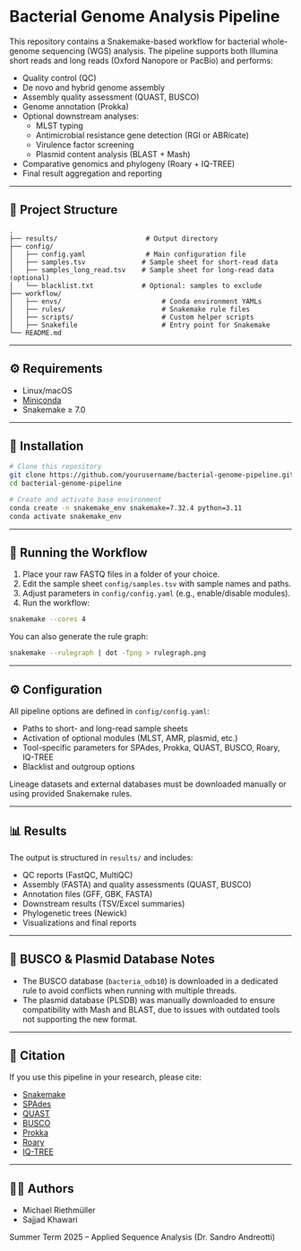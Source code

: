 # Bacterial Genome Analysis Pipeline

This repository contains a Snakemake-based workflow for bacterial whole-genome sequencing (WGS) analysis. The pipeline supports both Illumina short reads and long reads (Oxford Nanopore or PacBio) and performs:

- Quality control (QC)
- De novo and hybrid genome assembly
- Assembly quality assessment (QUAST, BUSCO)
- Genome annotation (Prokka)
- Optional downstream analyses:
  - MLST typing
  - Antimicrobial resistance gene detection (RGI or ABRicate)
  - Virulence factor screening
  - Plasmid content analysis (BLAST + Mash)
- Comparative genomics and phylogeny (Roary + IQ-TREE)
- Final result aggregation and reporting

---

## 📁 Project Structure

```
.
├── results/                      # Output directory
├── config/
│   ├── config.yaml               # Main configuration file
│   ├── samples.tsv              # Sample sheet for short-read data
│   ├── samples_long_read.tsv    # Sample sheet for long-read data (optional)
│   └── blacklist.txt            # Optional: samples to exclude
├── workflow/                    
│   ├── envs/                         # Conda environment YAMLs
│   ├── rules/                        # Snakemake rule files
│   ├── scripts/                      # Custom helper scripts
│   ├── Snakefile                     # Entry point for Snakemake
└── README.md
```

---

## ⚙️ Requirements

- Linux/macOS
- [Miniconda](https://docs.conda.io/en/latest/miniconda.html)
- Snakemake ≥ 7.0

---

## 🧪 Installation

```bash
# Clone this repository
git clone https://github.com/yourusername/bacterial-genome-pipeline.git
cd bacterial-genome-pipeline

# Create and activate base environment
conda create -n snakemake_env snakemake=7.32.4 python=3.11
conda activate snakemake_env
```

---

## 🚀 Running the Workflow

1. Place your raw FASTQ files in a folder of your choice.
2. Edit the sample sheet `config/samples.tsv` with sample names and paths.
3. Adjust parameters in `config/config.yaml` (e.g., enable/disable modules).
4. Run the workflow:

```bash
snakemake --cores 4
```

You can also generate the rule graph:

```bash
snakemake --rulegraph | dot -Tpng > rulegraph.png
```

---

## ⚙️ Configuration

All pipeline options are defined in `config/config.yaml`:
- Paths to short- and long-read sample sheets
- Activation of optional modules (MLST, AMR, plasmid, etc.)
- Tool-specific parameters for SPAdes, Prokka, QUAST, BUSCO, Roary, IQ-TREE
- Blacklist and outgroup options

Lineage datasets and external databases must be downloaded manually or using provided Snakemake rules.

---

## 📊 Results

The output is structured in `results/` and includes:
- QC reports (FastQC, MultiQC)
- Assembly (FASTA) and quality assessments (QUAST, BUSCO)
- Annotation files (GFF, GBK, FASTA)
- Downstream results (TSV/Excel summaries)
- Phylogenetic trees (Newick)
- Visualizations and final reports

---

## 🧬 BUSCO & Plasmid Database Notes

- The BUSCO database (`bacteria_odb10`) is downloaded in a dedicated rule to avoid conflicts when running with multiple threads.
- The plasmid database (PLSDB) was manually downloaded to ensure compatibility with Mash and BLAST, due to issues with outdated tools not supporting the new format.

---

## 📄 Citation

If you use this pipeline in your research, please cite:

- [Snakemake](https://doi.org/10.1093/bioinformatics/bts480)
- [SPAdes](https://doi.org/10.1089/cmb.2012.0021)
- [QUAST](https://doi.org/10.1093/bioinformatics/btt086)
- [BUSCO](https://doi.org/10.1093/bioinformatics/btv351)
- [Prokka](https://doi.org/10.1093/bioinformatics/btu153)
- [Roary](https://doi.org/10.1093/bioinformatics/btv421)
- [IQ-TREE](https://doi.org/10.1093/molbev/msu300)

---

## 👩‍🔬 Authors

- Michael Riethmüller
- Sajjad Khawari 

Summer Term 2025 – Applied Sequence Analysis (Dr. Sandro Andreotti)
